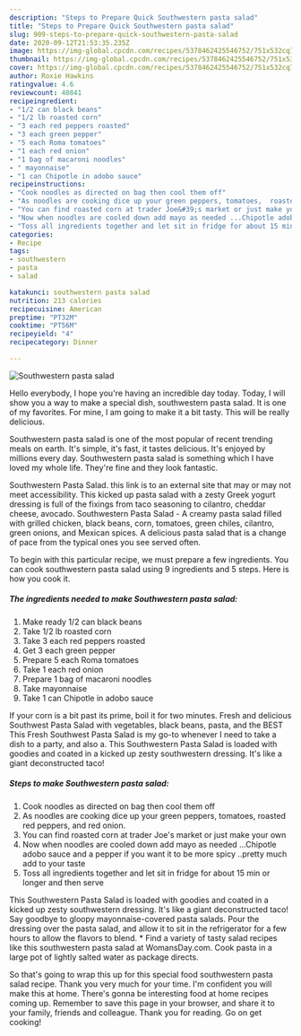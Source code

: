 ```yaml
---
description: "Steps to Prepare Quick Southwestern pasta salad"
title: "Steps to Prepare Quick Southwestern pasta salad"
slug: 909-steps-to-prepare-quick-southwestern-pasta-salad
date: 2020-09-12T21:53:35.235Z
image: https://img-global.cpcdn.com/recipes/5378462425546752/751x532cq70/southwestern-pasta-salad-recipe-main-photo.jpg
thumbnail: https://img-global.cpcdn.com/recipes/5378462425546752/751x532cq70/southwestern-pasta-salad-recipe-main-photo.jpg
cover: https://img-global.cpcdn.com/recipes/5378462425546752/751x532cq70/southwestern-pasta-salad-recipe-main-photo.jpg
author: Roxie Hawkins
ratingvalue: 4.6
reviewcount: 40841
recipeingredient:
- "1/2 can black beans"
- "1/2 lb roasted corn"
- "3 each red peppers roasted"
- "3 each green pepper"
- "5 each Roma tomatoes"
- "1 each red onion"
- "1 bag of macaroni noodles"
- " mayonnaise"
- "1 can Chipotle in adobo sauce"
recipeinstructions:
- "Cook noodles as directed on bag then cool them off"
- "As noodles are cooking dice up your green peppers, tomatoes,  roasted red peppers, and red onion."
- "You can find roasted corn at trader Joe&#39;s market or just make your own"
- "Now when noodles are cooled down add mayo as needed ...Chipotle adobo sauce and a pepper if you want it to be more spicy ..pretty much add to your taste"
- "Toss all ingredients together and let sit in fridge for about 15 min or longer and then serve"
categories:
- Recipe
tags:
- southwestern
- pasta
- salad

katakunci: southwestern pasta salad 
nutrition: 213 calories
recipecuisine: American
preptime: "PT32M"
cooktime: "PT56M"
recipeyield: "4"
recipecategory: Dinner

---
```



![Southwestern pasta salad](https://img-global.cpcdn.com/recipes/5378462425546752/751x532cq70/southwestern-pasta-salad-recipe-main-photo.jpg)

Hello everybody, I hope you're having an incredible day today. Today, I will show you a way to make a special dish, southwestern pasta salad. It is one of my favorites. For mine, I am going to make it a bit tasty. This will be really delicious.

Southwestern pasta salad is one of the most popular of recent trending meals on earth. It's simple, it's fast, it tastes delicious. It's enjoyed by millions every day. Southwestern pasta salad is something which I have loved my whole life. They're fine and they look fantastic.

Southwestern Pasta Salad. this link is to an external site that may or may not meet accessibility. This kicked up pasta salad with a zesty Greek yogurt dressing is full of the fixings from taco seasoning to cilantro, cheddar cheese, avocado. Southwestern Pasta Salad - A creamy pasta salad filled with grilled chicken, black beans, corn, tomatoes, green chiles, cilantro, green onions, and Mexican spices. A delicious pasta salad that is a change of pace from the typical ones you see served often.


To begin with this particular recipe, we must prepare a few ingredients. You can cook southwestern pasta salad using 9 ingredients and 5 steps. Here is how you cook it.

<!--inarticleads1-->

##### The ingredients needed to make Southwestern pasta salad:

1. Make ready 1/2 can black beans
1. Take 1/2 lb roasted corn
1. Take 3 each red peppers roasted
1. Get 3 each green pepper
1. Prepare 5 each Roma tomatoes
1. Take 1 each red onion
1. Prepare 1 bag of macaroni noodles
1. Take  mayonnaise
1. Take 1 can Chipotle in adobo sauce


If your corn is a bit past its prime, boil it for two minutes. Fresh and delicious Southwest Pasta Salad with vegetables, black beans, pasta, and the BEST This Fresh Southwest Pasta Salad is my go-to whenever I need to take a dish to a party, and also a. This Southwestern Pasta Salad is loaded with goodies and coated in a kicked up zesty southwestern dressing. It&#39;s like a giant deconstructed taco! 

<!--inarticleads2-->

##### Steps to make Southwestern pasta salad:

1. Cook noodles as directed on bag then cool them off
1. As noodles are cooking dice up your green peppers, tomatoes,  roasted red peppers, and red onion.
1. You can find roasted corn at trader Joe&#39;s market or just make your own
1. Now when noodles are cooled down add mayo as needed ...Chipotle adobo sauce and a pepper if you want it to be more spicy ..pretty much add to your taste
1. Toss all ingredients together and let sit in fridge for about 15 min or longer and then serve


This Southwestern Pasta Salad is loaded with goodies and coated in a kicked up zesty southwestern dressing. It&#39;s like a giant deconstructed taco! Say goodbye to gloopy mayonnaise-covered pasta salads. Pour the dressing over the pasta salad, and allow it to sit in the refrigerator for a few hours to allow the flavors to blend. * Find a variety of tasty salad recipes like this southwestern pasta salad at WomansDay.com. Cook pasta in a large pot of lightly salted water as package directs. 

So that's going to wrap this up for this special food southwestern pasta salad recipe. Thank you very much for your time. I'm confident you will make this at home. There's gonna be interesting food at home recipes coming up. Remember to save this page in your browser, and share it to your family, friends and colleague. Thank you for reading. Go on get cooking!
